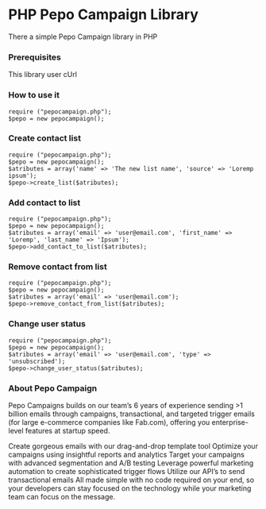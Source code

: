 # PHP Pepo Campaign Library

There a simple Pepo Campaign library in PHP

### Prerequisites

This library user cUrl

### How to use it
```
require ("pepocampaign.php");
$pepo = new pepocampaign();
```

### Create contact list
```
require ("pepocampaign.php");
$pepo = new pepocampaign();
$atributes = array('name' => 'The new list name', 'source' => 'Loremp ipsum');
$pepo->create_list($atributes);
```

### Add contact to list
```
require ("pepocampaign.php");
$pepo = new pepocampaign();
$atributes = array('email' => 'user@email.com', 'first_name' => 'Loremp', 'last_name' => 'Ipsum');
$pepo->add_contact_to_list($atributes);
```

### Remove contact from list
```
require ("pepocampaign.php");
$pepo = new pepocampaign();
$atributes = array('email' => 'user@email.com');
$pepo->remove_contact_from_list($atributes);
```

### Change user status
```
require ("pepocampaign.php");
$pepo = new pepocampaign();
$atributes = array('email' => 'user@email.com', 'type' => 'unsubscribed');
$pepo->change_user_status($atributes);
```

### About Pepo Campaign
Pepo Campaigns builds on our team’s 6 years of experience sending >1 billion emails through campaigns, transactional, and targeted trigger emails (for large e-commerce companies like Fab.com), offering you enterprise-level features at startup speed.

Create gorgeous emails with our drag-and-drop template tool
Optimize your campaigns using insightful reports and analytics
Target your campaigns with advanced segmentation and A/B testing
Leverage powerful marketing automation to create sophisticated trigger flows
Utilize our API’s to send transactional emails
All made simple with no code required on your end, so your developers can stay focused on the technology while your marketing team can focus on the message.